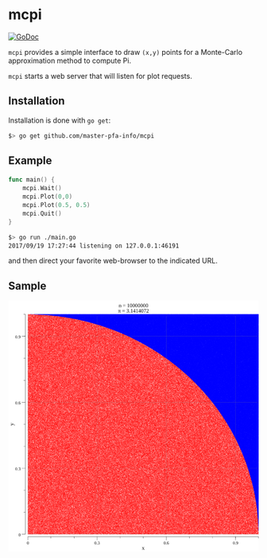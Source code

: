 # mcpi

[![GoDoc](https://godoc.org/github.com/master-pfa-info/mcpi?status.svg)](https://godoc.org/github.com/master-pfa-info/mcpi)

`mcpi` provides a simple interface to draw `(x,y)` points for a Monte-Carlo approximation method to compute Pi.

`mcpi` starts a web server that will listen for plot requests.

## Installation

Installation is done with `go get`:

```sh
$> go get github.com/master-pfa-info/mcpi
```

## Example

```go
func main() {
	mcpi.Wait()
	mcpi.Plot(0,0)
	mcpi.Plot(0.5, 0.5)
	mcpi.Quit()
}
```

```sh
$> go run ./main.go
2017/09/19 17:27:44 listening on 127.0.0.1:46191
```

and then direct your favorite web-browser to the indicated URL.

## Sample

![mc-pi](https://github.com/master-pfa-info/mcpi/raw/master/mc-pi.png)
